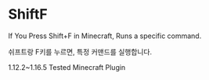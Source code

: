 # ShiftF
If You Press Shift+F in Minecraft, Runs a specific command.

쉬프트랑 F키를 누르면, 특정 커맨드를 실행합니다.

1.12.2~1.16.5 Tested Minecraft Plugin
